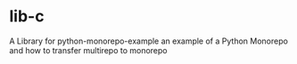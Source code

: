 # lib-c
A Library for python-monorepo-example an example of a Python Monorepo and how to transfer multirepo to monorepo
